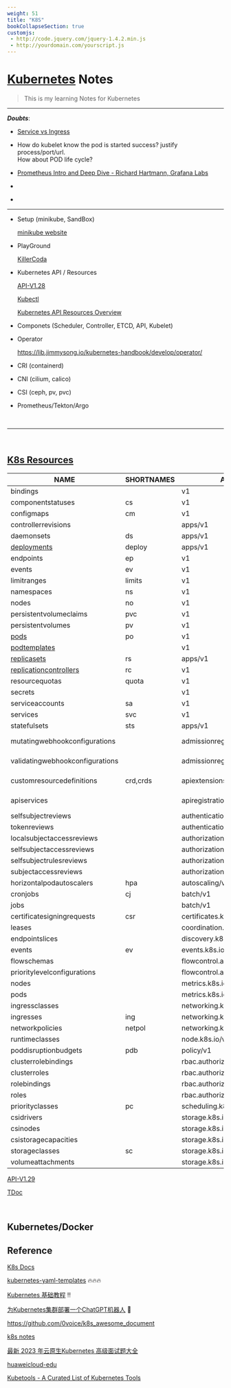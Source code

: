 ```yaml
---
weight: 51
title: "K8S"
bookCollapseSection: true
customjs:
 - http://code.jquery.com/jquery-1.4.2.min.js
 - http://yourdomain.com/yourscript.js
---
```


# [Kubernetes](https://kubernetes.io/) Notes
> This is my learning Notes for Kubernetes

---

***Doubts***:

- [Service vs Ingress](https://lib.jimmysong.io/kubernetes-handbook/service-discovery/)

- How do kubelet know the pod is started success? justify process/port/url.   
How about POD life cycle?

- [Prometheus Intro and Deep Dive - Richard Hartmann, Grafana Labs](https://www.youtube.com/watch?v=t3YFv20Ulnc&list=PLj6h78yzYM2OJcjIuAsbbhXAaDrAnuKRB&index=56&ab_channel=CNCF%5BCloudNativeComputingFoundation%5D)

- []()

- []()


---

- Setup (minikube, SandBox)

    [minikube website](https://minikube.sigs.k8s.io/docs/start/)
    
    
- PlayGround

    [KillerCoda](https://killercoda.com/playgrounds)


- Kubernetes API / Resources

    [API-V1.28](https://kubernetes.io/docs/reference/generated/kubernetes-api/v1.28/)

    [Kubectl](https://kubernetes.io/docs/reference/generated/kubectl/kubectl-commands)

    [Kubernetes API Resources Overview](https://able8.medium.com/kubernetes-api-resources-overview-db1294f7cfd6)

- Componets (Scheduler, Controller, ETCD, API, Kubelet)    
  
- Operator

    https://lib.jimmysong.io/kubernetes-handbook/develop/operator/

- CRI (containerd)

- CNI (cilium, calico)

- CSI (ceph, pv, pvc)

- Prometheus/Tekton/Argo


<br/>

---


<br/>

## [K8s Resources](http://www.mtitek.com/tutorials/kubernetes/kubectl_cli_api_resources.php)

|NAME                              |SHORTNAMES                          	|APIVERSION                             |NAMESPACED   |KIND                             |VERBS          |                                              CATEGORIES|
|-------- 							| --------   							| -------    							| --------    |-------    						| --------     	|										 --------     	 |
|bindings                                                                                                                                   |                                       |v1                                     |true         |Binding                          |create|			|
|componentstatuses                                                                                                                          |cs                                     |v1                                     |false        |ComponentStatus                  |get,list|			|
|configmaps                                                                                                                                 |cm                                     |v1                                     |true         |ConfigMap                        |create,delete,deletecollection,get,list,patch,update,watch|			|
|controllerrevisions                                                                                                                        |                                       |apps/v1                                |true         |ControllerRevision               |create,delete,deletecollection,get,list,patch,update,watch|			|
|daemonsets                                                                                                                                 |ds                                     |apps/v1                                |true         |DaemonSet                        |create,delete,deletecollection,get,list,patch,update,watch|   all	|
|[deployments](https://kubernetes.io/docs/reference/kubernetes-api/workload-resources/deployment-v1/)                                       |deploy                                 |apps/v1                                |true         |Deployment                       |create,delete,deletecollection,get,list,patch,update,watch|   all	|
|endpoints                                                                                                                                  |ep                                     |v1                                     |true         |Endpoints                        |create,delete,deletecollection,get,list,patch,update,watch|			|
|events                                                                                                                                     |ev                                     |v1                                     |true         |Event                            |create,delete,deletecollection,get,list,patch,update,watch|			|
|limitranges                                                                                                                                |limits                                 |v1                                     |true         |LimitRange                       |create,delete,deletecollection,get,list,patch,update,watch|			|
|namespaces                                                                                                                                 |ns                                     |v1                                     |false        |Namespace                        |create,delete,get,list,patch,update,watch|			|
|nodes                                                                                                                                      |no                                     |v1                                     |false        |Node                             |create,delete,deletecollection,get,list,patch,update,watch|			|
|persistentvolumeclaims                                                                                                                     |pvc                                    |v1                                     |true         |PersistentVolumeClaim            |create,delete,deletecollection,get,list,patch,update,watch|			|
|persistentvolumes                                                                                                                          |pv                                     |v1                                     |false        |PersistentVolume                 |create,delete,deletecollection,get,list,patch,update,watch|			|
|[pods](https://kubernetes.io/docs/reference/kubernetes-api/workload-resources/pod-v1/)                                                     |po                                     |v1                                     |true         |Pod                              |create,delete,deletecollection,get,list,patch,update,watch|   all	|
|[podtemplates](https://kubernetes.io/docs/reference/kubernetes-api/workload-resources/pod-template-v1/)                                    |                                       |v1                                     |true         |PodTemplate                      |create,delete,deletecollection,get,list,patch,update,watch|			|
|[replicasets](https://kubernetes.io/docs/reference/kubernetes-api/workload-resources/replica-set-v1/)                                      |rs                                     |apps/v1                                |true         |ReplicaSet                       |create,delete,deletecollection,get,list,patch,update,watch|   all	|
|[replicationcontrollers](https://kubernetes.io/docs/reference/kubernetes-api/workload-resources/replication-controller-v1/)                |rc                                     |v1                                     |true         |ReplicationController            |create,delete,deletecollection,get,list,patch,update,watch|   all	|
|resourcequotas                                                                                                                             |quota                                  |v1                                     |true         |ResourceQuota                    |create,delete,deletecollection,get,list,patch,update,watch|			|
|secrets                                                                                                                                    |                                       |v1                                     |true         |Secret                           |create,delete,deletecollection,get,list,patch,update,watch|			|
|serviceaccounts                                                                                                                            |sa                                     |v1                                     |true         |ServiceAccount                   |create,delete,deletecollection,get,list,patch,update,watch|			|
|services                                                                                                                                   |svc                                    |v1                                     |true         |Service                          |create,delete,deletecollection,get,list,patch,update,watch|   all	|
|statefulsets                                                                                                                               |sts                                    |apps/v1                                |true         |StatefulSet                      |create,delete,deletecollection,get,list,patch,update,watch|   all	|
|mutatingwebhookconfigurations                                                                                                              |                                       |admissionregistration.k8s.io/v1        |false        |MutatingWebhookConfiguration     |create,delete,deletecollection,get,list,patch,update,watch|   api-extensions|
|validatingwebhookconfigurations                                                                                                            |                                       |admissionregistration.k8s.io/v1        |false        |ValidatingWebhookConfiguration   |create,delete,deletecollection,get,list,patch,update,watch|   api-extensions|
|customresourcedefinitions                                                                                                                  |crd,crds                               |apiextensions.k8s.io/v1                |false        |CustomResourceDefinition         |create,delete,deletecollection,get,list,patch,update,watch|   api-extensions|
|apiservices                                                                                                                                |                                       |apiregistration.k8s.io/v1              |false        |APIService                       |create,delete,deletecollection,get,list,patch,update,watch|   api-extensions|
|selfsubjectreviews                                                                                                                         |                                       |authentication.k8s.io/v1               |false        |SelfSubjectReview                |create|			|
|tokenreviews                                                                                                                               |                                       |authentication.k8s.io/v1               |false        |TokenReview                      |create|			|
|localsubjectaccessreviews                                                                                                                  |                                       |authorization.k8s.io/v1                |true         |LocalSubjectAccessReview         |create|			|
|selfsubjectaccessreviews                                                                                                                   |                                       |authorization.k8s.io/v1                |false        |SelfSubjectAccessReview          |create|			|
|selfsubjectrulesreviews                                                                                                                    |                                       |authorization.k8s.io/v1                |false        |SelfSubjectRulesReview           |create|			|
|subjectaccessreviews                                                                                                                       |                                       |authorization.k8s.io/v1                |false        |SubjectAccessReview              |create|			|
|horizontalpodautoscalers                                                                                                                   |hpa                                    |autoscaling/v2                         |true         |HorizontalPodAutoscaler          |create,delete,deletecollection,get,list,patch,update,watch|   all  |
|cronjobs                                                                                                                                   |cj                                     |batch/v1                               |true         |CronJob                          |create,delete,deletecollection,get,list,patch,update,watch|   all  |
|jobs                                                                                                                                       |                                       |batch/v1                               |true         |Job                              |create,delete,deletecollection,get,list,patch,update,watch|   all  |
|certificatesigningrequests                                                                                                                 |csr                                    |certificates.k8s.io/v1                 |false        |CertificateSigningRequest        |create,delete,deletecollection,get,list,patch,update,watch|			|
|leases                                                                                                                                     |                                       |coordination.k8s.io/v1                 |true         |Lease                            |create,delete,deletecollection,get,list,patch,update,watch|			|
|endpointslices                                                                                                                             |                                       |discovery.k8s.io/v1                    |true         |EndpointSlice                    |create,delete,deletecollection,get,list,patch,update,watch|			|
|events                                                                                                                                     |ev                                     |events.k8s.io/v1                       |true         |Event                            |create,delete,deletecollection,get,list,patch,update,watch|			|
|flowschemas                                                                                                                                |                                       |flowcontrol.apiserver.k8s.io/v1beta3   |false        |FlowSchema                       |create,delete,deletecollection,get,list,patch,update,watch|			|
|prioritylevelconfigurations                                                                                                                |                                       |flowcontrol.apiserver.k8s.io/v1beta3   |false        |PriorityLevelConfiguration       |create,delete,deletecollection,get,list,patch,update,watch|			|
|nodes                                                                                                                                      |                                       |metrics.k8s.io/v1beta1                 |false        |NodeMetrics                      |get,list|			|
|pods                                                                                                                                       |                                       |metrics.k8s.io/v1beta1                 |true         |PodMetrics                       |get,list|			|
|ingressclasses                                                                                                                             |                                       |networking.k8s.io/v1                   |false        |IngressClass                     |create,delete,deletecollection,get,list,patch,update,watch|			|
|ingresses                                                                                                                                  |ing                                    |networking.k8s.io/v1                   |true         |Ingress                          |create,delete,deletecollection,get,list,patch,update,watch|			|
|networkpolicies                                                                                                                            |netpol                                 |networking.k8s.io/v1                   |true         |NetworkPolicy                    |create,delete,deletecollection,get,list,patch,update,watch|			|
|runtimeclasses                                                                                                                             |                                       |node.k8s.io/v1                         |false        |RuntimeClass                     |create,delete,deletecollection,get,list,patch,update,watch|			|
|poddisruptionbudgets                                                                                                                       |pdb                                    |policy/v1                              |true         |PodDisruptionBudget              |create,delete,deletecollection,get,list,patch,update,watch|			|
|clusterrolebindings                                                                                                                        |                                       |rbac.authorization.k8s.io/v1           |false        |ClusterRoleBinding               |create,delete,deletecollection,get,list,patch,update,watch|			|
|clusterroles                                                                                                                               |                                       |rbac.authorization.k8s.io/v1           |false        |ClusterRole                      |create,delete,deletecollection,get,list,patch,update,watch|			|
|rolebindings                                                                                                                               |                                       |rbac.authorization.k8s.io/v1           |true         |RoleBinding                      |create,delete,deletecollection,get,list,patch,update,watch|			|
|roles                                                                                                                                      |                                       |rbac.authorization.k8s.io/v1           |true         |Role                             |create,delete,deletecollection,get,list,patch,update,watch|			|
|priorityclasses                                                                                                                            |pc                                     |scheduling.k8s.io/v1                   |false        |PriorityClass                    |create,delete,deletecollection,get,list,patch,update,watch|			|
|csidrivers                                                                                                                                 |                                       |storage.k8s.io/v1                      |false        |CSIDriver                        |create,delete,deletecollection,get,list,patch,update,watch|			|
|csinodes                                                                                                                                   |                                       |storage.k8s.io/v1                      |false        |CSINode                          |create,delete,deletecollection,get,list,patch,update,watch|			|
|csistoragecapacities                                                                                                                       |                                       |storage.k8s.io/v1                      |true         |CSIStorageCapacity               |create,delete,deletecollection,get,list,patch,update,watch|			|
|storageclasses                                                                                                                             |sc                                     |storage.k8s.io/v1                      |false        |StorageClass                     |create,delete,deletecollection,get,list,patch,update,watch|			|
|volumeattachments                                                                                                                          |                                       |storage.k8s.io/v1                      |false        |VolumeAttachment                 |create,delete,deletecollection,get,list,patch,update,watch|			|

[API-V1.29](https://kubernetes.io/docs/reference/generated/kubernetes-api/v1.29/)

[TDoc](https://docs.qq.com/sheet/DVGJyRGRRYUpMRk9B?tab=BB08J2)


<br/>

## Kubernetes/Docker


## Reference

[K8s Docs](https://kubernetes.io/docs/home/)

[kubernetes-yaml-templates](https://github.com/dennyzhang/kubernetes-yaml-templates) 🔥🔥🔥

[Kubernetes 基础教程](https://lib.jimmysong.io/kubernetes-handbook/) ‼️ 

[为Kubernetes集群部署一个ChatGPT机器人](https://www.bmabk.com/index.php/post/96754.html) 🏢

https://github.com/0voice/k8s_awesome_document

[k8s notes](https://awesome-kubernetes-notes.readthedocs.io/en/latest/index.html)

[最新 2023 年云原生Kubernetes 高级面试题大全](https://blog.csdn.net/qq_46654855/article/details/125612617?ops_request_misc=&request_id=&biz_id=102&utm_term=%E4%BA%91%E5%8E%9F%E7%94%9F%7Ckubernetes%7C2022%E5%B9%B4%E5%BA%95cks%E7%9C%9F%E9%A2%98%E8%A7%A3%E6%9E%90&utm_medium=distribute.pc_search_result.none-task-blog-2~blog~sobaiduweb~default-6-125612617.nonecase&spm=1018.2226.3001.4450)

[huaweicloud-edu](https://edu.huaweicloud.com/)

[Kubetools - A Curated List of Kubernetes Tools](https://collabnix.github.io/kubetools/)

[]()

[]()

[]()









